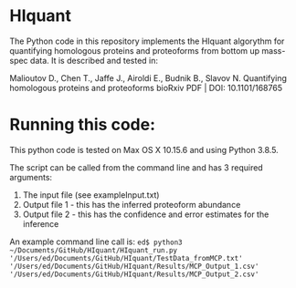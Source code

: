 # HIquant

The Python code in this repository implements the HIquant algorythm for quantifying homologous proteins and proteoforms from bottom up mass-spec data. It is described and tested in:

Malioutov D., Chen T., Jaffe J., Airoldi E., Budnik B., Slavov N. Quantifying homologous proteins and proteoforms bioRxiv PDF | DOI: 10.1101/168765

# Running this code:
This python code is tested on Max OS X 10.15.6 and using Python 3.8.5.

The script can be called from the command line and has 3 required arguments:
1. The input file (see exampleInput.txt)
2. Output file 1 - this has the inferred proteoform abundance
3. Output file 2 - this has the confidence and error estimates for the inference

An example command line call is:
```ed$ python3 ~/Documents/GitHub/HIquant/HIquant_run.py '/Users/ed/Documents/GitHub/HIquant/TestData_fromMCP.txt' '/Users/ed/Documents/GitHub/HIquant/Results/MCP_Output_1.csv' '/Users/ed/Documents/GitHub/HIquant/Results/MCP_Output_2.csv' ``` 

